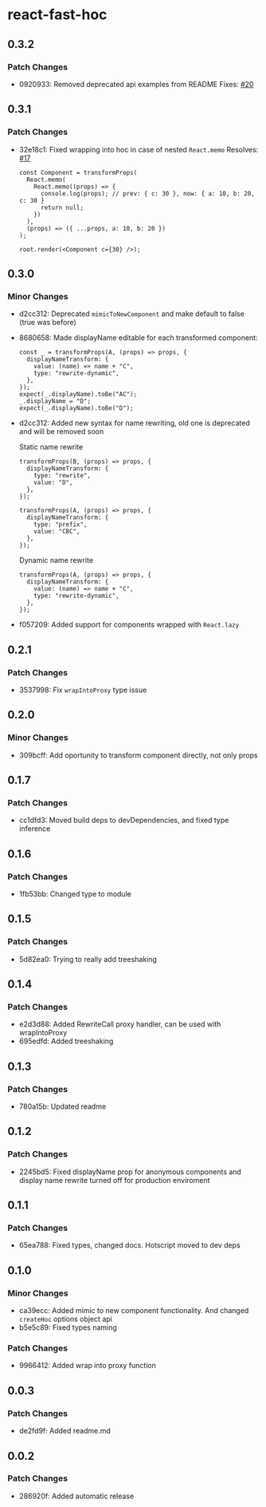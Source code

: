 # react-fast-hoc

## 0.3.2

### Patch Changes

- 0920933: Removed deprecated api examples from README
  Fixes: [#20](https://github.com/XantreGodlike/react-fast-hoc/issues/20)

## 0.3.1

### Patch Changes

- 32e18c1: Fixed wrapping into hoc in case of nested `React.memo`
  Resolves: [#17](https://github.com/XantreGodlike/react-fast-hoc/issues/17)

  ```tsx
  const Component = transformProps(
    React.memo(
      React.memo((props) => {
        console.log(props); // prev: { c: 30 }, now: { a: 10, b: 20, c: 30 }
        return null;
      })
    ),
    (props) => ({ ...props, a: 10, b: 20 })
  );

  root.render(<Component c={30} />);
  ```

## 0.3.0

### Minor Changes

- d2cc312: Deprecated `mimicToNewComponent` and make default to false (true was before)
- 8680658: Made displayName editable for each transformed component:

  ```tsx
  const _ = transformProps(A, (props) => props, {
    displayNameTransform: {
      value: (name) => name + "C",
      type: "rewrite-dynamic",
    },
  });
  expect(_.displayName).toBe("AC");
  _.displayName = "D";
  expect(_.displayName).toBe("D");
  ```

- d2cc312: Added new syntax for name rewriting, old one is deprecated and will be removed soon

  Static name rewrite

  ```tsx
  transformProps(B, (props) => props, {
    displayNameTransform: {
      type: "rewrite",
      value: "D",
    },
  });

  transformProps(A, (props) => props, {
    displayNameTransform: {
      type: "prefix",
      value: "CBC",
    },
  });
  ```

  Dynamic name rewrite

  ```tsx
  transformProps(A, (props) => props, {
    displayNameTransform: {
      value: (name) => name + "C",
      type: "rewrite-dynamic",
    },
  });
  ```

- f057209: Added support for components wrapped with `React.lazy`

## 0.2.1

### Patch Changes

- 3537998: Fix `wrapIntoProxy` type issue

## 0.2.0

### Minor Changes

- 309bcff: Add oportunity to transform component directly, not only props

## 0.1.7

### Patch Changes

- cc1dfd3: Moved build deps to devDependencies, and fixed type inference

## 0.1.6

### Patch Changes

- 1fb53bb: Changed type to module

## 0.1.5

### Patch Changes

- 5d82ea0: Trying to really add treeshaking

## 0.1.4

### Patch Changes

- e2d3d88: Added RewriteCall proxy handler, can be used with wrapIntoProxy
- 695edfd: Added treeshaking

## 0.1.3

### Patch Changes

- 780a15b: Updated readme

## 0.1.2

### Patch Changes

- 2245bd5: Fixed displayName prop for anonymous components and display name rewrite turned off for production enviroment

## 0.1.1

### Patch Changes

- 65ea788: Fixed types, changed docs. Hotscript moved to dev deps

## 0.1.0

### Minor Changes

- ca39ecc: Added mimic to new component functionality. And changed `createHoc` options object api
- b5e5c89: Fixed types naming

### Patch Changes

- 9966412: Added wrap into proxy function

## 0.0.3

### Patch Changes

- de2fd9f: Added readme.md

## 0.0.2

### Patch Changes

- 286920f: Added automatic release
